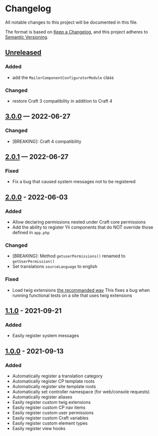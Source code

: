 # Changelog

All notable changes to this project will be documented in this file.

The format is based on [Keep a Changelog](https://keepachangelog.com/en/1.0.0/),
and this project adheres to [Semantic Versioning](https://semver.org/spec/v2.0.0.html).

## [Unreleased]

### Added

- add the `MailerComponentConfiguratorModule` class

### Changed

- restore Craft 3 compatibility in addition to Craft 4


## [3.0.0] — 2022-06-27

### Changed

- [BREAKING]: Craft 4 compatibility


## [2.0.1] — 2022-06-27

### Fixed

- Fix a bug that caused system messages not to be registered


## [2.0.0] - 2022-06-03

### Added

- Allow declaring permissions nested under Craft core permissions
- Add the ability to register Yii components that do NOT override those
    defined in `app.php`

### Changed

- [BREAKING]: Method `getuserPermissions()` renamed to `getUserPermission()`
- Set translations `sourceLanguage` to english

### Fixed

- Load twig extensions [the recommanded way](https://craftcms.com/docs/3.x/extend/extending-twig.html#register-a-twig-extension)
    This fixes a bug when running functional tests on a site that uses twig
    extensions


## [1.1.0] - 2021-09-21

### Added

- Easily register system messages


## [1.0.0] - 2021-09-13

### Added

- Automatically register a translation category
- Automatically register CP template roots
- Automatically register site template roots
- Automatically set controller namespace (for web/console requests)
- Automatically register aliases
- Easily register custom twig extensions
- Easily register custom CP nav items
- Easily register custom user permissions
- Easily register custom Craft variables
- Easily register custom element types
- Easily register view hooks

[Unreleased]: https://github.com/nstCactus/craft-utils/compare/3.0.0...HEAD
[3.0.0]: https://github.com/nstCactus/craft-utils/compare/2.0.1...3.0.0
[2.0.1]: https://github.com/nstCactus/craft-utils/compare/2.0.0...2.0.1
[2.0.0]: https://github.com/nstCactus/craft-utils/compare/1.1.0...2.0.0
[1.1.0]: https://github.com/nstCactus/craft-utils/compare/1.0.0...1.1.0
[1.0.0]: https://github.com/nstCactus/craft-utils/releases/tag/1.0.0
